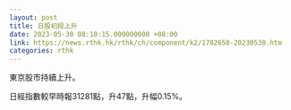 ```yaml
---
layout: post
title: 日股初段上升
date: 2023-05-30 08:10:15.000000000 +08:00
link: https://news.rthk.hk/rthk/ch/component/k2/1702650-20230530.htm
categories: rthk
---
```


東京股市持續上升。

日經指數較早時報31281點，升47點，升幅0.15%。
